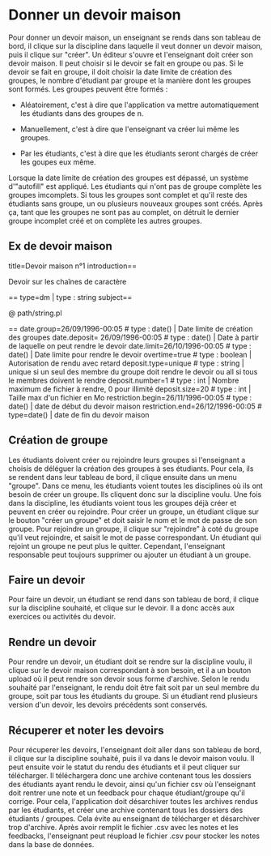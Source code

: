 # Donner un devoir maison

Pour donner un devoir maison, un enseignant se rends dans son tableau de bord, il clique sur la discipline dans laquelle il veut donner un devoir maison, puis il clique sur "créer".
Un éditeur s'ouvre et l'enseignant doit créer son devoir maison.
Il peut choisir si le devoir se fait en groupe ou pas.
Si le devoir se fait en groupe, il doit choisir la date limite de création des groupes, le nombre d'étudiant par groupe et la manière dont les groupes sont formés.
Les groupes peuvent être formés :

* Aléatoirement, c'est à dire que l'application va mettre automatiquement les étudiants dans des groupes de n.

* Manuellement, c'est à dire que l'enseignant va créer lui même les groupes.

* Par les étudiants, c'est à dire que les étudiants seront chargés de créer les goupes eux même.

Lorsque la date limite de création des groupes est dépassé, un système d'"autofill" est appliqué. Les étudiants qui n'ont pas de groupe complète les groupes imcomplets. Si tous les groupes sont complet et qu'il reste des étudiants sans groupe, un ou plusieurs nouveaux groupes sont créés. Après ça, tant que les groupes ne sont pas au complet, on détruit le dernier groupe incomplet créé et on complète les autres groupes.

## Ex de devoir maison

title=Devoir maison n°1
introduction==

Devoir sur les chaînes de caractère

==
type=dm | type : string
subject==

@ path/string.pl

==
date.group=26/09/1996-00:05 # type : date() | Date limite de création des groupes
date.deposit= 26/09/1996-00:05 # type : date() | Date à partir de laquelle on peut rendre le devoir
date.limit=26/10/1996-00:05 # type : date() | Date limite pour rendre le devoir
overtime=true # type : boolean | Autorisation de rendu avec retard
deposit.type=unique # type : string | unique si un seul des membre du groupe doit rendre le devoir ou all si tous le membres doivent le rendre
deposit.number=1 # type : int | Nombre maximum de fichier à rendre, 0 pour illimité
deposit.size=20 # type : int | Taille max d'un fichier en Mo
restriction.begin=26/11/1996-00:05 # type : date() | date de début du devoir maison
restriction.end=26/12/1996-00:05 # type=date() | date de fin du devoir maison

## Création de groupe

Les étudiants doivent créer ou rejoindre leurs groupes si l'enseignant a choisis de déléguer la création des groupes à ses étudiants.
Pour cela, ils se rendent dans leur tableau de bord, il clique ensuite dans un menu "groupe".
Dans ce menu, les étudiants voient toutes les disciplines où ils ont besoin de créer un groupe. Ils cliquent donc sur la discipline voulu. Une fois dans la discipline, les étudiants voient tous les groupes déjà créer et peuvent en créer ou rejoindre. Pour créer un groupe, un étudiant clique sur le bouton "créer un groupe" et doit saisir le nom et le mot de passe de son groupe. Pour rejoindre un groupe, il clique sur "rejoindre" à coté du groupe qu'il veut rejoindre, et saisit le mot de passe correspondant. Un étudiant qui rejoint un groupe ne peut plus le quitter. Cependant, l'enseignant responsable peut toujours supprimer ou ajouter un étudiant à un groupe.

## Faire un devoir

Pour faire un devoir, un étudiant se rend dans son tableau de bord, il clique sur la discipline souhaité, et clique sur le devoir. Il a donc accès aux exercices ou activités du devoir.

## Rendre un devoir

Pour rendre un devoir, un étudiant doit se rendre sur la discipline voulu, il clique sur le devoir maison correspondant à son besoin, et il a un bouton upload où il peut rendre son devoir sous forme d'archive.
Selon le rendu souhaité par l'enseignant, le rendu doit être fait soit par un seul membre du groupe, soit par tous les étudiants du groupe. Si un étudiant rend plusieurs version d'un devoir, les devoirs précédents sont conservés.  

## Récuperer et noter les devoirs

Pour récuperer les devoirs, l'enseignant doit aller dans son tableau de bord, il clique sur la discipline souhaité, puis il va dans le devoir maison voulu. Il peut ensuite voir le statut du rendu des étudiants et il peut cliquer sur télécharger. Il téléchargera donc une archive contenant tous les dossiers des étudiants ayant rendu le devoir, ainsi qu'un fichier csv où l'enseignant doit rentrer une note et un feedback pour chaque étudiant/groupe qu'il corrige. Pour cela, l'application doit désarchiver toutes les archives rendus par les étudiants, et créer une archive contenant tous les dossiers des étudiants / groupes. Cela évite au enseignant de télécharger et désarchiver trop d'archive. Après avoir remplit le fichier .csv avec les notes et les feedbacks, l'enseignant peut réupload le fichier .csv pour stocker les notes dans la base de données.
